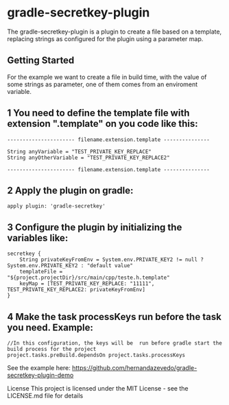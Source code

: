 # gradle-secretkey-plugin
The gradle-secretkey-plugin is a plugin to create a file based on a template, replacing strings as configured for the plugin using a parameter map.

## Getting Started
For the example we want to create a file in build time, with the value of some strings as parameter, one of them comes from an enviroment variable.

## 1 You  need to define the template file with extension ".template" on you code like this:
```
---------------------- filename.extension.template ---------------

String anyVariable = "TEST_PRIVATE_KEY_REPLACE"
String anyOtherVariable = "TEST_PRIVATE_KEY_REPLACE2"

---------------------- filename.extension.template ---------------
```
## 2 Apply the plugin on gradle:
```
apply plugin: 'gradle-secretkey'
```

## 3 Configure the plugin by initializing the variables like: 
```
secretkey {
    String privateKeyFromEnv = System.env.PRIVATE_KEY2 != null ? System.env.PRIVATE_KEY2 : "default value"
    templateFile = "${project.projectDir}/src/main/cpp/teste.h.template"
    keyMap = [TEST_PRIVATE_KEY_REPLACE: "11111", TEST_PRIVATE_KEY_REPLACE2: privateKeyFromEnv]
}
```

## 4 Make the task processKeys run before the task you need. Example: 
```
//In this configuration, the keys will be  run before gradle start the build process for the project
project.tasks.preBuild.dependsOn project.tasks.processKeys
```
See the example here: https://github.com/hernandazevedo/gradle-secretkey-plugin-demo

License
This project is licensed under the MIT License - see the LICENSE.md file for details
